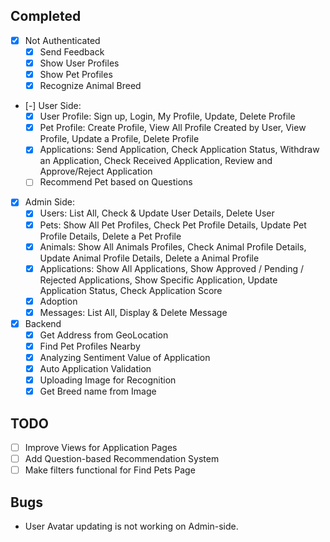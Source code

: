 ## **Completed**

-   [x] Not Authenticated
    -   [x] Send Feedback
    -   [x] Show User Profiles
    -   [x] Show Pet Profiles
    -   [x] Recognize Animal Breed
-   [-] User Side:
    -   [x] User Profile: Sign up, Login, My Profile, Update, Delete Profile
    -   [x] Pet Profile: Create Profile, View All Profile Created by User, View Profile, Update a Profile, Delete Profile
    -   [x] Applications: Send Application, Check Application Status, Withdraw an Application, Check Received Application, Review and Approve/Reject Application
    -   [ ] Recommend Pet based on Questions
-   [x] Admin Side:
    -   [x] Users: List All, Check & Update User Details, Delete User
    -   [x] Pets: Show All Pet Profiles, Check Pet Profile Details, Update Pet Profile Details, Delete a Pet Profile
    -   [x] Animals: Show All Animals Profiles, Check Animal Profile Details, Update Animal Profile Details, Delete a Animal Profile
    -   [x] Applications: Show All Applications, Show Approved / Pending / Rejected Applications, Show Specific Application, Update Application Status, Check Application Score
    -   [x] Adoption
    -   [x] Messages: List All, Display & Delete Message
-   [x] Backend
    -   [x] Get Address from GeoLocation
    -   [x] Find Pet Profiles Nearby
    -   [x] Analyzing Sentiment Value of Application
    -   [x] Auto Application Validation
    -   [x] Uploading Image for Recognition
    -   [x] Get Breed name from Image

## **TODO**

-   [ ] Improve Views for Application Pages
-   [ ] Add Question-based Recommendation System
-   [ ] Make filters functional for Find Pets Page

## **Bugs**

-   User Avatar updating is not working on Admin-side.
